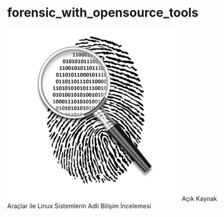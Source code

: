 # forensic_with_opensource_tools
<html>

 <img src="https://github.com/kgcoskun/forensic_with_opensource_tools/blob/master/forensic.png">
Açık Kaynak Araçlar ile Linux Sistemlerin Adli Bilişim İncelemesi
</html> 
